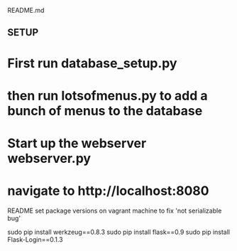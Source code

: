 README.md

## SETUP ##

# First run database_setup.py
# then run lotsofmenus.py to add a bunch of menus to the database
# Start up the webserver webserver.py
# navigate to http://localhost:8080

README
set package versions on vagrant machine to fix 'not serializable bug'

sudo pip install werkzeug==0.8.3
sudo pip install flask==0.9
sudo pip install Flask-Login==0.1.3
